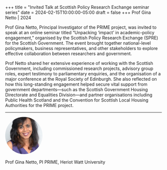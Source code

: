 +++
title = "Invited Talk at Scottish Policy Research Exchange seminar series"
date = 2024-02-15T10:00:00-05:00
draft = false
+++
Prof Gina Netto | 2024

Prof Gina Netto, Principal Investigator of the PRIME project, was invited to speak at an online seminar titled “Unpacking ‘impact’ in academic-policy engagement,” organised by the Scottish Policy Research Exchange (SPRE) for the Scottish Government. The event brought together national-level policymakers, business representatives, and other stakeholders to explore effective collaboration between researchers and government.

Prof Netto shared her extensive experience of working with the Scottish Government, including commissioned research projects, advisory group roles, expert testimony to parliamentary enquiries, and the organisation of a major conference at the Royal Society of Edinburgh. She also reflected on how this long-standing engagement helped secure vital support from government departments—such as the Scottish Government Housing Directorate and Equalities Division—and partner organisations including Public Health Scotland and the Convention for Scottish Local Housing Authorities for the PRIME project.

---

<div class="row" style="margin-bottom:0.5em;">
  <div class="team-image col-lg-2 d-flex align-items-center justify-content-start">
    <img alt="Photo of Dr GN" src="/images/team/gina-netto.jpeg" style="width:120px;height:120px;object-fit:cover;border-radius:50%;">
  </div>
</div>
<div class="row">
  <div class="team-meta col-lg-2 d-flex align-items-center justify-content-start">
    <p class="team-name mb-0" style="text-align:left;width:100%;">Prof Gina Netto, PI PRIME, Heriot Watt University</p>
  </div>
</div>